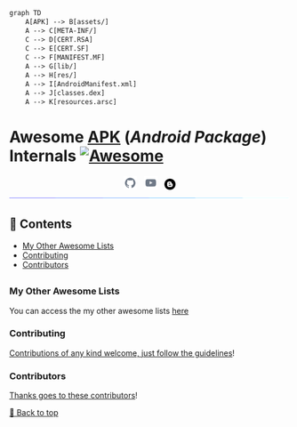 ```mermaid
graph TD
    A[APK] --> B[assets/]
    A --> C[META-INF/]
    C --> D[CERT.RSA]
    C --> E[CERT.SF]
    C --> F[MANIFEST.MF]
    A --> G[lib/]
    A --> H[res/]
    A --> I[AndroidManifest.xml]
    A --> J[classes.dex]
    A --> K[resources.arsc]
```

# Awesome [APK](https://en.wikipedia.org/wiki/Apk_(file_format)) (*A*_ndroid_ *P*_ac_*k*_age_) Internals [![Awesome](https://awesome.re/badge.svg)](https://awesome.re)

<p align="center">
    <a href="https://github.com/cybersecurity-dev/"><img height="25" src="https://github.com/cybersecurity-dev/cybersecurity-dev/blob/main/assets/github.svg" alt="GitHub"></a>
    &nbsp;
    <a href="https://www.youtube.com/@CyberThreatDefence"><img height="25" src="https://github.com/cybersecurity-dev/cybersecurity-dev/blob/main/assets/youtube.svg" alt="YouTube"></a>
    &nbsp;
    <a href="https://cyberthreatdefence.com/my_awesome_lists"><img height="20" src="https://github.com/cybersecurity-dev/cybersecurity-dev/blob/main/assets/blog.svg" alt="My Awesome Lists"></a>
    <img src="https://github.com/cybersecurity-dev/cybersecurity-dev/blob/main/assets/bar.gif">
</p>

## 📖 Contents
- [My Other Awesome Lists](#my-other-awesome-lists)
- [Contributing](#contributing)
- [Contributors](#contributors)

##

### My Other Awesome Lists
You can access the my other awesome lists [here](https://cyberthreatdefence.com/my_awesome_lists)

### Contributing
[Contributions of any kind welcome, just follow the guidelines](contributing.md)!

### Contributors
[Thanks goes to these contributors](https://github.com/cybersecurity-dev/awesome-apk-internals/graphs/contributors)!

[🔼 Back to top](#awesome-apk-android-package-internals-)
